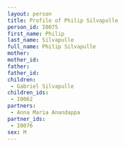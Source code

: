 ```yaml
---
layout: person
title: Profile of Philip Silvapulle
person_id: I0075
first_name: Philip
last_name: Silvapulle
full_name: Philip Silvapulle
mother: 
mother_id: 
father: 
father_id: 
children:
 - Gabriel Silvapulle
children_ids:
 - I0062
partners:
 - Anna Maria Anandappa
partner_ids:
 - I0076
sex: M
---
```


